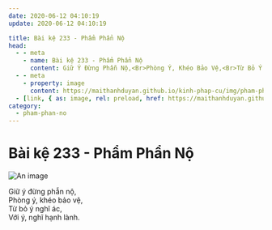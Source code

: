 ```yaml
---
date: 2020-06-12 04:10:19
update: 2020-06-12 04:10:19

title: Bài kệ 233 - Phẩm Phẩn Nộ
head:
  - - meta
    - name: Bài kệ 233 - Phẩm Phẩn Nộ
      content: Giữ Ý Đừng Phẫn Nộ,<Br>Phòng Ý, Khéo Bảo Vệ,<Br>Từ Bỏ Ý Nghĩ Ác,<Br>Với Ý, Nghĩ Hạnh Lành.<Br>
  - - meta
    - property: image
      content: https://maithanhduyan.github.io/kinh-phap-cu/img/pham-phan-no/pham-phan-no-233.jpg
  - [link, { as: image, rel: preload, href: https://maithanhduyan.github.io/kinh-phap-cu/img/pham-phan-no/pham-phan-no-233.jpg }]
category:
  - pham-phan-no
---
```


# Bài kệ 233 - Phẩm Phẩn Nộ

![An image](/img/pham-phan-no/pham-phan-no-233.jpg)

Giữ ý đừng phẫn nộ,<br>Phòng ý, khéo bảo vệ,<br>Từ bỏ ý nghĩ ác,<br>Với ý, nghĩ hạnh lành.<br>

